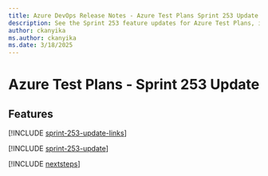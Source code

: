 ```yaml
---
title: Azure DevOps Release Notes - Azure Test Plans Sprint 253 Update
description: See the Sprint 253 feature updates for Azure Test Plans, including next steps.
author: ckanyika
ms.author: ckanyika
ms.date: 3/18/2025
---
```


# Azure Test Plans - Sprint 253 Update

## Features

[!INCLUDE [sprint-253-update-links](../includes/testplans/sprint-253-update-links.md)]

[!INCLUDE [sprint-253-update](../includes/testplans/sprint-253-update.md)]

[!INCLUDE [nextsteps](../includes/nextsteps.md)]